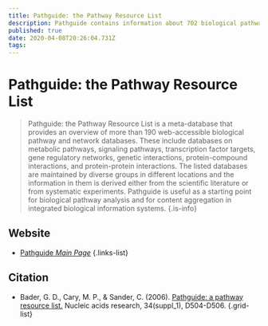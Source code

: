 ```yaml
---
title: Pathguide: the Pathway Resource List
description: Pathguide contains information about 702 biological pathway related resources and molecular interaction related resources.
published: true
date: 2020-04-08T20:26:04.731Z
tags: 
---
```


# Pathguide: the Pathway Resource List

> Pathguide: the Pathway Resource List is a meta-database that provides an overview of more than 190 web-accessible biological pathway and network databases. These include databases on metabolic pathways, signaling pathways, transcription factor targets, gene regulatory networks, genetic interactions, protein-compound interactions, and protein-protein interactions. The listed databases are maintained by diverse groups in different locations and the information in them is derived either from the scientific literature or from systematic experiments. Pathguide is useful as a starting point for biological pathway analysis and for content aggregation in integrated biological information systems.
{.is-info}

## Website

- [Pathguide *Main Page*](http://pathguide.org/)
{.links-list}

## Citation

- Bader, G. D., Cary, M. P., & Sander, C. (2006). [Pathguide: a pathway resource list.](https://www.ncbi.nlm.nih.gov/pubmed/16381921?dopt=Abstract) Nucleic acids research, 34(suppl_1), D504-D506.
{.grid-list}